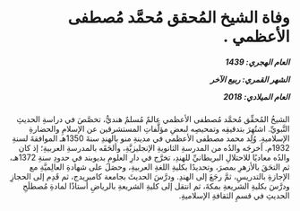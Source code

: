 <h1 dir="rtl">وفاة الشيخ المُحقق مُحمَّد مُصطفى الأعظمي .</h1>

<h5 dir="rtl">العام الهجري:  1439

الشهر القمري: ربيع الآخر

العام الميلادي: 2018</h5>

<p dir="rtl">الشيخُ المُحقِّق مُحمَّد مُصطفى الأعظمي عالمٌ مُسلمٌ هنديٌّ، تخصَّصَ في دراسةِ الحديثِ النَّبويِّ. اشتُهِرَ بتدقيقِه وتمحيصِه لبعضِ مؤلَّفاتِ المستشرقين عن الإسلامِ والحضارةِ الإسلاميةِ. وُلِد محمد مصطفى الأعظمي في مدينةِ منو بالهندِ سنةَ 1350هـ الموافقةَ لسنةِ 1932م. أخرجَه والدُه من المدرسةِ الثانويةِ الإنجليزيَّةِ، وألحَقَه بالمدرسةِ العربيةِ؛ إذ كان والدُه معاديًا للاحتلالِ البريطانيِّ للهندِ، تخرَّج في دارِ العلومِ بديوبند في حدودِ سنةِ 1372هـ، ثم التحَقَ بالأزهرِ بمصرَ، وتحديدًا بكليةِ اللغةِ العربيةِ، وحصَلَ على شهادةِ العالِميَّةِ مع الإجازةِ بالتدريسِ، ثمَّ رجَعَ إلى الهندِ. ودرَّسَ الحديثَ بجامعة كامبريدج، ثم قَدِم إلى الحجازِ ودرَّسَ بكليةِ الشريعةِ بمكةَ، ثم انتقل إلى كليةِ الشريعةِ بالرياضِ أستاذًا لمادةِ مُصطلَحِ الحديثِ في قسمِ الثقافةِ الإسلاميةِ.</p></br>

